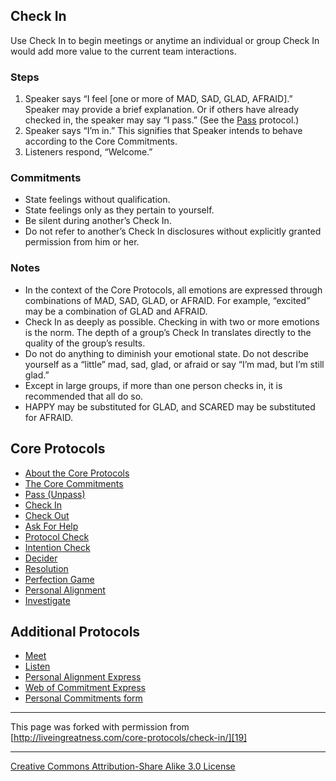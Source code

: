 

## Check In

Use Check In to begin meetings or anytime an individual or group Check In would 
add more value to the current team interactions.

### Steps

1. Speaker says “I feel [one or more of MAD, SAD, GLAD, AFRAID].” Speaker may provide a brief explanation. Or if others have already checked in, the speaker may say “I pass.” (See the [Pass][1] protocol.)
2. Speaker says “I’m in.” This signifies that Speaker intends to behave according to the Core Commitments.
3. Listeners respond, “Welcome.”

### Commitments

* State feelings without qualification.
* State feelings only as they pertain to yourself.
* Be silent during another’s Check In.
* Do not refer to another’s Check In disclosures without explicitly granted permission from him or her.

### Notes

* In the context of the Core Protocols, all emotions are expressed through combinations of MAD, SAD, GLAD, or AFRAID. For example, “excited” may be a combination of GLAD and AFRAID.
* Check In as deeply as possible. Checking in with two or more emotions is the norm. The depth of a group’s Check In translates directly to the quality of the group’s results.
* Do not do anything to diminish your emotional state. Do not describe yourself as a “little” mad, sad, glad, or afraid or say “I’m mad, but I’m still glad.”
* Except in large groups, if more than one person checks in, it is recommended that all do so.
* HAPPY may be substituted for GLAD, and SCARED may be substituted for AFRAID.

## Core Protocols

* [About the Core Protocols][2]
* [The Core Commitments][3]
* [Pass (Unpass)][1]
* [Check In][4]
* [Check Out][5]
* [Ask For Help][6]
* [Protocol Check][7]
* [Intention Check][8]
* [Decider][9]
* [Resolution][10]
* [Perfection Game][11]
* [Personal Alignment][12]
* [Investigate][13]

## Additional Protocols

* [Meet][14]
* [Listen][15]
* [Personal Alignment Express][16]
* [Web of Commitment Express][17]
* [Personal Commitments form][18]

----

This page was forked with permission from [http://liveingreatness.com/core-protocols/check-in/][19]

----

[Creative Commons Attribution-Share Alike 3.0 License][20]

[1]: core-protocols-pass-unpass
[2]: core-protocols
[3]: core-protocols-the-core-commitments
[4]: core-protocols-check-in
[5]: core-protocols-check-out
[6]: core-protocols-ask-for-help
[7]: core-protocols-protocol-check
[8]: core-protocols-intention-check
[9]: core-protocols-decider
[10]: core-protocols-resolution
[11]: core-protocols-perfection-game
[12]: core-protocols-personal-alignment
[13]: core-protocols-investigate
[14]: additional-protocols-meet
[15]: http://liveingreatness.com/additional-protocols/listen/
[16]: http://liveingreatness.com/additional-protocols/personal-alignment-express/
[17]: http://liveingreatness.com/additional-protocols/web-of-commitment-express/
[18]: http://liveingreatness.com/additional-protocols/personal-commitments-form/
[19]: http://liveingreatness.com/core-protocols/check-in/
[20]: http://creativecommons.org/licenses/by-sa/3.0/us/